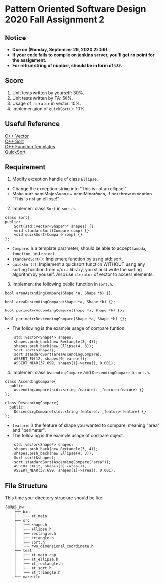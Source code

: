 # **Pattern Oriented Software Design 2020 Fall Assignment 2**  

## **Notice**  
* **Due on (Monday, September 29, 2020 23:59).**  
* **If your code fails to compile on jenkins server, you'll get no point for the assignment.**  
* **For retrun string of number, should be in form of `%3f`.**  

## **Score**

1. Unit tests written by yourself: 30%.  
2. Unit tests written by TA: 50%.  
3. Usage of `iterator` in vector: 10%.  
4. Implementaion of `quickSort()`: 10%.  

## **Useful Reference**
[C++ Vector](http://www.cplusplus.com/reference/vector/vector/)  
[C++ Sort](http://www.cplusplus.com/reference/algorithm/sort/)  
[C++ Function Templates](http://www.cplusplus.com/doc/oldtutorial/templates/)  
[QuickSort](https://en.wikipedia.org/wiki/Quicksort)  

## **Requirement**  
1. Modify exception handle of class `Ellipse`.  
*  Change the exception string into "This is not an ellipse!"  
*  Make sure semiMajorAxes >= semiMinorAxes, if not throw exception "This is not an ellipse!"  

2. Implement class `Sort` in `sort.h`.  
```
class Sort{
public:
    Sort(std::vector<Shape*>* shapes) {}
    void standardSort(Compare comp) {}
    void quickSort(Compare comp) {}
};
```
* `Compare`: Is a template parameter, should be able to accept `lambda`, `function`, and `object`.  
* `standardSort()`: Implement function by using std::sort.  
* `quickSort()`: Implement a quicksort function WITHOUT using any sorting function from c/c++ library, you should write the sorting algorithm by youself. Also use `iterator` of vector to access elements.  

3. Implement the following public function in `sort.h`.  

```
bool areaAscendingCompare(Shape *a, Shape *b) {};

bool areaDescendingCompare(Shape *a, Shape *b) {};

bool perimeterAscendingCompare(Shape *a, Shape *b) {};

bool perimeterDescendingCompare(Shape *a, Shape *b) {};

```
* The following is the example usage of compare funtion.  
```
    std::vector<Shape*> shapes;
    shapes.push_back(new Rectangle(3, 4));
    shapes.push_back(new Ellipse(4, 3));
    Sort sort(&shapes);
    sort.standardSort(areaAscendingCompare);
    ASSERT_EQ(12, shapes[0]->area());
    ASSERT_NEAR(37.699, shapes[1]->area(), 0.001);
```


4. Implement class `AscendingCompare` and `DescendingCompare` in `sort.h`.
```
class AscendingCompare{
  public:
    AscendingCompare(std::string feature): _feature(feature) {}
};

class DescendingCompare{
  public:
    DescendingCompare(std::string feature): _feature(feature) {}
};
```
* `feature`: is the feature of shape you wanted to compare, meaning "area" and "perimeter".  
* The following is the example usage of compare object.  
```
    std::vector<Shape*> shapes;
    shapes.push_back(new Rectangle(3, 4));
    shapes.push_back(new Ellipse(4, 3));
    Sort sort(&shapes);
    sort.standardSort(AscendingCompare("area"));
    ASSERT_EQ(12, shapes[0]->area());
    ASSERT_NEAR(37.699, shapes[1]->area(), 0.001);
```

## **File Structure**
This time your directory structure should be like:
```
{學號}_hw
    ├── bin
    │   └── ut_main
    ├── src
    │   ├── shape.h
    │   ├── ellipse.h
    │   ├── rectangle.h
    │   ├── triangle.h
    │   ├── sort.h
    │   └── two_dimensional_coordinate.h
    ├── test
    │   ├── ut_main.cpp
    │   ├── ut_ellipse.h
    │   ├── ut_rectangle.h
    │   ├── ut_sort.h
    │   └── ut_triangle.h
    └── makefile

```